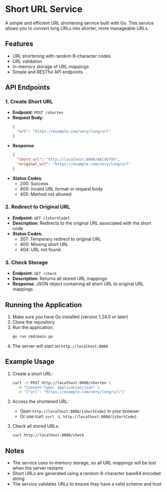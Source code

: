 # Short URL Service

A simple and efficient URL shortening service built with Go. This service allows you to convert long URLs into shorter, more manageable URLs.

## Features

- URL shortening with random 8-character codes
- URL validation
- In-memory storage of URL mappings
- Simple and RESTful API endpoints

## API Endpoints

### 1. Create Short URL
- **Endpoint**: `POST /shorten`
- **Request Body**:
  ```json
  {
    "url": "https://example.com/very/long/url"
  }
  ```
- **Response**:
  ```json
  {
    "short_url": "http://localhost:8080/AbCdEfGh",
    "original_url": "https://example.com/very/long/url"
  }
  ```
- **Status Codes**:
  - 200: Success
  - 400: Invalid URL format or request body
  - 405: Method not allowed

### 2. Redirect to Original URL
- **Endpoint**: `GET /{shortCode}`
- **Description**: Redirects to the original URL associated with the short code
- **Status Codes**:
  - 307: Temporary redirect to original URL
  - 400: Missing short URL
  - 404: URL not found

### 3. Check Storage
- **Endpoint**: `GET /check`
- **Description**: Returns all stored URL mappings
- **Response**: JSON object containing all short URL to original URL mappings

## Running the Application

1. Make sure you have Go installed (version 1.24.0 or later)
2. Clone the repository
3. Run the application:
   ```bash
   go run cmd/main.go
   ```
4. The server will start on `http://localhost:8080`

## Example Usage

1. Create a short URL:
   ```bash
   curl -X POST http://localhost:8080/shorten \
     -H "Content-Type: application/json" \
     -d '{"url": "https://example.com/very/long/url"}'
   ```

2. Access the shortened URL:
   - Open `http://localhost:8080/{shortCode}` in your browser
   - Or use curl: `curl -L http://localhost:8080/{shortCode}`

3. Check all stored URLs:
   ```bash
   curl http://localhost:8080/check
   ```

## Notes

- The service uses in-memory storage, so all URL mappings will be lost when the server restarts
- Short URLs are generated using a random 8-character base64 encoded string
- The service validates URLs to ensure they have a valid scheme and host
